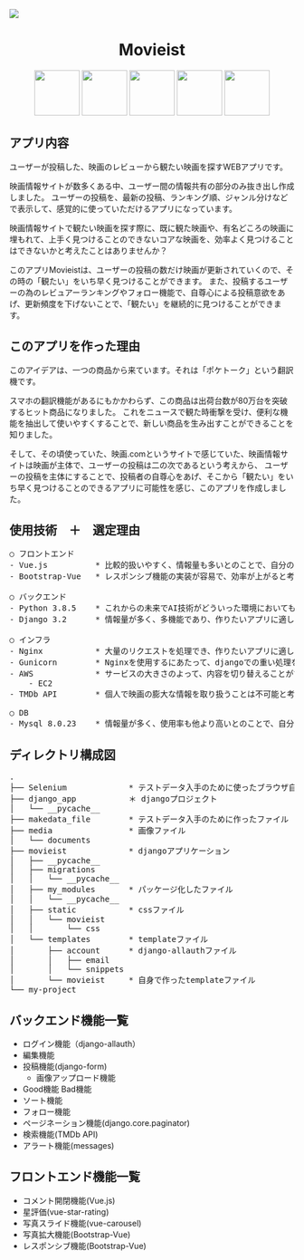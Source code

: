 ![](https://user-images.githubusercontent.com/72243833/115001680-d47fb680-9ede-11eb-8784-74e50fe05146.png)
 
 <h1 align="center">Movieist</h2>
 
 <p align="center">
  <a href="PWA公式サイトURL"><img src="https://user-images.githubusercontent.com/72243833/115094538-e30ab400-9f58-11eb-8513-01a1a84f9ca1.png" width="80px;" height="80px" /></a>
  <a href="PWA公式サイトURL"><img src="https://user-images.githubusercontent.com/72243833/115094546-e9009500-9f58-11eb-8dcc-83eb1ec8f8af.png" width="80px;" /></a>
  <a href="Firebase公式サイトURL"><img src="https://user-images.githubusercontent.com/72243833/115094547-e9992b80-9f58-11eb-8c10-15a6f0a679ab.png" width="80px;" /></a>
  <a href="firealpaca公式サイトURL"><img src="https://user-images.githubusercontent.com/72243833/115094550-eaca5880-9f58-11eb-9de4-def708c8c04b.png" width="80px;" /></a>
  <a href="sweetalert公式サイトURL"><img src="https://user-images.githubusercontent.com/72243833/115094552-ebfb8580-9f58-11eb-9a5e-1bc426b59066.png" width="80px;" /></a>
</p>
 
## アプリ内容
 
ユーザーが投稿した、映画のレビューから観たい映画を探すWEBアプリです。

映画情報サイトが数多くある中、ユーザー間の情報共有の部分のみ抜き出し作成しました。
ユーザーの投稿を、最新の投稿、ランキング順、ジャンル分けなどで表示して、感覚的に使っていただけるアプリになっています。

映画情報サイトで観たい映画を探す際に、既に観た映画や、有名どころの映画に埋もれて、上手く見つけることのできないコアな映画を、効率よく見つけることはできないかと考えたことはありませんか？

このアプリMovieistは、ユーザーの投稿の数だけ映画が更新されていくので、その時の「観たい」をいち早く見つけることができます。
また、投稿するユーザーの為のレビュアーランキングやフォロー機能で、自尊心による投稿意欲をあげ、更新頻度を下げないことで、「観たい」を継続的に見つけることができます。
 
## このアプリを作った理由

このアイデアは、一つの商品から来ています。それは「ポケトーク」という翻訳機です。

スマホの翻訳機能があるにもかかわらず、この商品は出荷台数が80万台を突破するヒット商品になりました。
これをニュースで観た時衝撃を受け、便利な機能を抽出して使いやすくすることで、新しい商品を生み出すことができることを知りました。

そして、その頃使っていた、映画.comというサイトで感じていた、映画情報サイトは映画が主体で、ユーザーの投稿は二の次であるという考えから、
ユーザーの投稿を主体にすることで、投稿者の自尊心をあげ、そこから「観たい」をいち早く見つけることのできるアプリに可能性を感じ、このアプリを作成しました。
 
## 使用技術　＋　選定理由
<pre>
○ フロントエンド
- Vue.js          * 比較的扱いやすく、情報量も多いとのことで、自分の状況に適していると考えたため。
- Bootstrap-Vue   * レスポンシブ機能の実装が容易で、効率が上がると考えたため。

○ バックエンド
- Python 3.8.5    * これからの未来でAI技術がどういった環境においても必要になると考えたため。
- Django 3.2      * 情報量が多く、多機能であり、作りたいアプリに適していると考えたため。

○ インフラ
- Nginx           * 大量のリクエストを処理でき、作りたいアプリに適していると考えたため。
- Gunicorn        * Nginxを使用するにあたって、djangoでの重い処理を任せるため。
- AWS             * サービスの大きさのよって、内容を切り替えることができ、個人利用において優れていると感じたため。
    - EC2
- TMDb API        * 個人で映画の膨大な情報を取り扱うことは不可能と考えたため。

○ DB
- Mysql 8.0.23    * 情報量が多く、使用率も他より高いとのことで、自分の状況に適していると考えたため。
</pre>

## ディレクトリ構成図
<pre>
.
├── Selenium             * テストデータ入手のために使ったブラウザ自動化技術のgoogleドライバー
├── django_app　　　　　　 ＊ djangoプロジェクト
│   └── __pycache__      
├── makedata_file        * テストデータ入手のために作ったファイル
├── media                * 画像ファイル
│   └── documents        
├── movieist             * djangoアプリケーション
│   ├── __pycache__      
│   ├── migrations        
│   │   └── __pycache__   
│   ├── my_modules       * パッケージ化したファイル
│   │   └── __pycache__  
│   ├── static           * cssファイル
│   │   └── movieist     
│   │       └── css      
│   └── templates        * templateファイル
│       ├── account      * django-allauthファイル
│       │   ├── email    
│       │   └── snippets 
│       └── movieist     * 自身で作ったtemplateファイル
└── my-project     
</pre>
 
## バックエンド機能一覧
* ログイン機能（django-allauth）
* 編集機能
* 投稿機能(django-form)
    - 画像アップロード機能
* Good機能 Bad機能
* ソート機能
* フォロー機能
* ページネーション機能(django.core.paginator)
* 検索機能(TMDb API)
* アラート機能(messages)

## フロントエンド機能一覧
* コメント開閉機能(Vue.js)
* 星評価(vue-star-rating)
* 写真スライド機能(vue-carousel)
* 写真拡大機能(Bootstrap-Vue)
* レスポンシブ機能(Bootstrap-Vue)
